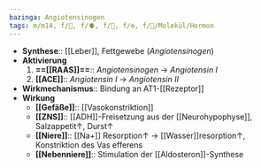 ```yaml
---
bazinga: Angiotensinogen
tags: m/m14, f/🍺, f/🫀, f/🧪, f/⚙️, f/🧪/Molekül/Hormon
---
```

- **Synthese**:: [[Leber]], Fettgewebe (*Angiotensinogen*)
- **Aktivierung**
	1. **==[[RAAS]]==**:: *Angiotensinogen* → *Angiotensin I*
	2. **[[ACE]]**:: *Angiotensin I* → *Angiotensin II*
- **Wirkmechanismus**:: Bindung an AT1-[[Rezeptor]]
- **Wirkung**
	- **[[Gefäße]]**:: [[Vasokonstriktion]]
	- **[[ZNS]]**:: [[ADH]]-Freisetzung aus der [[Neurohypophyse]], Salzappetit↑, Durst↑ 
	- **[[Niere]]**:: [[Na+]] Resorption↑ → [[Wasser]]resorption↑, Konstriktion des Vas efferens
	- **[[Nebenniere]]**:: Stimulation der [[Aldosteron]]-Synthese
